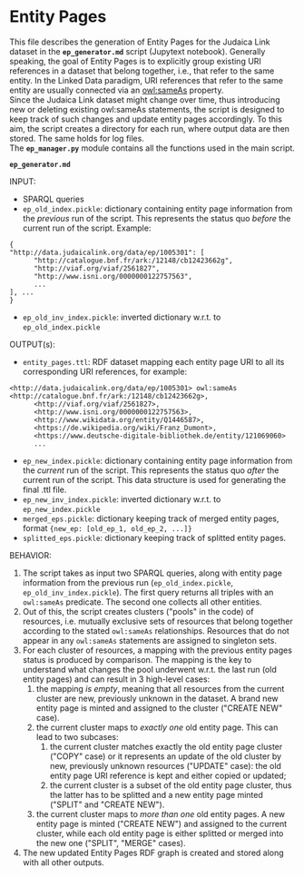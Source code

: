 # Entity Pages

This file describes the generation of Entity Pages for the Judaica Link dataset in the **`ep_generator.md`** script (Jupytext notebook). Generally speaking, the goal of Entity Pages is to explicitly group existing URI references in a dataset that belong together, i.e., that refer to the same entity. In the Linked Data paradigm, URI references that refer to the same entity are usually connected via an [owl:sameAs](https://www.w3.org/TR/owl-ref/#sameAs-def) property.  
Since the Judaica Link dataset might change over time, thus introducing new or deleting existing owl:sameAs statements, the script is designed to keep track of such changes and update entity pages accordingly. To this aim, the script creates a directory for each run, where output data are then stored. The same holds for log files.  
The **`ep_manager.py`** module contains all the functions used in the main script.

**`ep_generator.md`**  

INPUT: 
  * SPARQL queries  
  * `ep_old_index.pickle`: dictionary containing entity page information from the *previous* run of the script. This represents the status quo *before* the current run of the script. Example:  
  ```
  {
  "http://data.judaicalink.org/data/ep/1005301": [
        "http://catalogue.bnf.fr/ark:/12148/cb12423662g",
        "http://viaf.org/viaf/2561827",
        "http://www.isni.org/0000000122757563",
        ...
  ], ...
  }
  ```  
  * `ep_old_inv_index.pickle`: inverted dictionary w.r.t. to `ep_old_index.pickle`
  
OUTPUT(s):
  * `entity_pages.ttl`: RDF dataset mapping each entity page URI to all its corresponding URI references, for example: 
  ```
  <http://data.judaicalink.org/data/ep/1005301> owl:sameAs <http://catalogue.bnf.fr/ark:/12148/cb12423662g>,
        <http://viaf.org/viaf/2561827>,
        <http://www.isni.org/0000000122757563>,
        <http://www.wikidata.org/entity/Q1446587>,
        <https://de.wikipedia.org/wiki/Franz_Dumont>,
        <https://www.deutsche-digitale-bibliothek.de/entity/121069060>
        ...
  ```  
  
  * `ep_new_index.pickle`: dictionary containing entity page information from the *current* run of the script. This represents the status quo *after* the current run of the script. This data structure is used for generating the final .ttl file.  
  * `ep_new_inv_index.pickle`: inverted dictionary w.r.t. to `ep_new_index.pickle`
  * `merged_eps.pickle`: dictionary keeping track of merged entity pages, format `{new_ep: [old_ep_1, old_ep_2, ...]}` 
  * `splitted_eps.pickle`: dictionary keeping track of splitted entity pages.  
  
BEHAVIOR:

1. The script takes as input two SPARQL queries, along with entity page information from the previous run (`ep_old_index.pickle`, `ep_old_inv_index.pickle`). The first query returns all triples with an `owl:sameAs` predicate. The second one collects all other entities.  
2. Out of this, the script creates clusters ("pools" in the code) of resources, i.e. mutually exclusive sets of resources that belong together according to the stated `owl:sameAs` relationships. Resources that do not appear in any `owl:sameAs` statements are assigned to singleton sets.  
3. For each cluster of resources, a mapping with the previous entity pages status is produced by comparison. The mapping is the key to understand what changes the pool underwent w.r.t. the last run (old entity pages) and can result in 3 high-level cases:
      1. the mapping *is empty*, meaning that all resources from the current cluster are new, previously unknown in the dataset. A brand new entity page is minted and assigned to the cluster ("CREATE NEW" case).
      2. the current cluster maps to *exactly one* old entity page. This can lead to two subcases:  
          1. the current cluster matches exactly the old entity page cluster ("COPY" case) or it represents an update of the old cluster by new, previously unknown resources ("UPDATE" case): the old entity page URI reference is kept and either copied or updated;
          2. the current cluster is a subset of the old entity page cluster, thus the latter has to be splitted and a new entity page minted ("SPLIT" and "CREATE NEW").
      3. the current cluster maps to *more than one* old entity pages. A new entity page is minted ("CREATE NEW") and assigned to the current cluster, while each old entity page is either splitted or merged into the new one ("SPLIT", "MERGE" cases).  
4. The new updated Entity Pages RDF graph is created and stored along with all other outputs.

